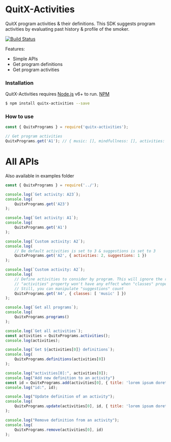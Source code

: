 # QuitX-Activities
QuitX program activities &amp; their definitions. This SDK suggests program activities by evaluating past history &amp; profile of the smoker.


[![Build Status](https://travis-ci.org/joemccann/dillinger.svg?branch=master)](https://travis-ci.org/joemccann/dillinger)

Features:

  - Simple APIs
  - Get program definitions
  - Get program activities

### Installation

QuitX-Activities requires [Node.js](https://nodejs.org/) v6+ to run. [NPM](https://www.npmjs.com/package/quitx-activities)

```sh
$ npm install quitx-activities --save
```

### How to use
```js
const { QuitxPrograms } = require('quitx-activities');

// Get program activities
QuitxPrograms.get('A1'); // { music: [], mindfullness: [], activities: [] }
```

# All APIs
Also available in examples folder
```js
const { QuitxPrograms } = require('../');

console.log(`Get activity: A23`);
console.log(
	QuitxPrograms.get('A23')
);

console.log(`Get activity: A1`);
console.log(
	QuitxPrograms.get('A1')
);

console.log(`Custom activity: A2`);
console.log(
	// Be default activities is set to 3 & suggestions is set to 3
	QuitxPrograms.get('A2', { activities: 2, suggestions: 1 })
);

console.log(`Custom activity: A2`);
console.log(
	// Define activities to consider by program. This will ignore the random selection of activities.
	// "activities" property won't have any effect when "classes" property is passed
	// Still, you can manipulate "suggestions" count
	QuitxPrograms.get('A4', { classes: [ 'music' ] })
); 

console.log(`Get all programs`);
console.log(
	QuitxPrograms.programs()
);

console.log(`Get all activities`);
const activities = QuitxPrograms.activities();
console.log(activities);

console.log(`Get ${activities[0]} definitions`);
console.log(
	QuitxPrograms.definitions(activities[0])
);

console.log("activities[0]:", activities[0]);
console.log("Add new definition to an activity")
const id = QuitxPrograms.add(activities[0], { title: 'lorem ipsum doret' });
console.log("id:", id);

console.log("Update definition of an activity");
console.log(
	QuitxPrograms.update(activities[0], id, { title: 'lorem ipsum doret - [UPDATED]' })
);

console.log("Remove definition from an activity");
console.log(
	QuitxPrograms.remove(activities[0], id)
);
```